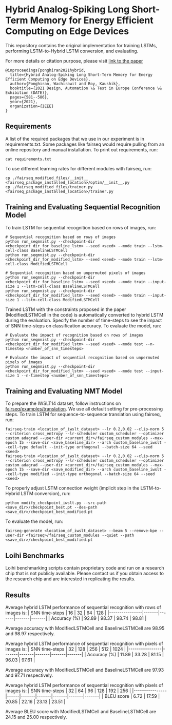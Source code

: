 # Hybrid Analog-Spiking Long Short-Term Memory for Energy Efficient Computing on Edge Devices

This repository contains the original implementation for training LSTMs, performing LSTM-to-Hybrid LSTM conversion, and evaluating.

For more details or citation purpose, please visit [link to the paper](https://ieeexplore.ieee.org/document/9473953) 
```
@inproceedings{ponghiran2021hybrid,
  title={Hybrid Analog-Spiking Long Short-Term Memory for Energy Efficient Computing on Edge Devices},
  author={Ponghiran, Wachirawit and Roy, Kaushik},
  booktitle={2021 Design, Automation \& Test in Europe Conference \& Exhibition (DATE)},
  pages={581--586},
  year={2021},
  organization={IEEE}
}
```

## Requirements

A list of the required packages that we use in our experiment is in requirements.txt.
Some packages like fairseq would require pulling from an online repository and manual installation.
To print out requirements, run:

```
cat requirements.txt
```

To use different learning rates for different modules with fairseq, run:

```
cp ./fairseq_modified_files/__init__ <fairseq_package_installed_location>/optim/__init__.py
cp ./fairseq_modified_files/trainer.py <fairseq_package_installed_location>/trainer.py
```

## Training and Evaluating Sequential  Recognition Model

To train LSTM for sequential recognition based on rows of images, run:
```
# Sequential recognition based on rows of images
python run_seqmnist.py --checkpoint-dir <checkpoint_dir_for_baseline_lstm> --seed <seed> --mode train --lstm-cell-class BaselineLSTMCell
python run_seqmnist.py --checkpoint-dir <checkpoint_dir_for_modified_lstm> --seed <seed> --mode train --lstm-cell-class ModifiedLSTMCell

# Sequential recognition based on unpermuted pixels of images
python run_seqmnist.py --checkpoint-dir <checkpoint_dir_for_baseline_lstm> --seed <seed> --mode train --input-size 1 --lstm-cell-class BaselineLSTMCell
python run_seqmnist.py --checkpoint-dir <checkpoint_dir_for_modified_lstm> --seed <seed> --mode train --input-size 1 --lstm-cell-class ModifiedLSTMCell
```
Trained LSTM with the constraints proposed in the paper (ModifiedLSTMCell in the code) is automatically converted to hybrid LSTM during the evaluation. Specify the number of time-steps to see the impact of SNN time-steps on classification accuracy. To evaluate the model, run:
```
# Evaluate the impact of recognition based on rows of images
python run_seqmnist.py --checkpoint-dir <checkpoint_dir_for_modified_lstm> --seed <seed> --mode test --n-timestep <number_of_snn_timesteps>

# Evaluate the impact of sequential recognition based on unpermuted pixels of images
python run_seqmnist.py --checkpoint-dir <checkpoint_dir_for_modified_lstm> --seed <seed> --mode test --input-size 1 --n-timestep <number_of_snn_timesteps>
```

## Training and Evaluating NMT Model

To prepare the IWSLT14 dataset, follow instructions on [fairseq/examples/translation](https://github.com/pytorch/fairseq/tree/master/examples/translation). We use all default setting for pre-processing steps. To train LSTM for sequence-to-sequence translation using fairseq, run:

```
fairseq-train <location_of_iwslt_dataset> --lr 0.2,0.02 --clip-norm 5 --criterion cross_entropy --lr-scheduler custom_scheduler --optimizer custom_adagrad --user-dir <current_dir>/fairseq_custom_modules --max-epoch 15 --save-dir <save_baseline_dir> --arch custom_baseline_iwslt --cell-type default --init-type orthogonal --batch-size 64 --seed <seed>
fairseq-train <location_of_iwslt_dataset> --lr 0.2,0.02 --clip-norm 5 --criterion cross_entropy --lr-scheduler custom_scheduler --optimizer custom_adagrad --user-dir <current_dir>/fairseq_custom_modules --max-epoch 15 --save-dir <save_modified_dir> --arch custom_baseline_iwslt --cell-type modified --init-type orthogonal --batch-size 64 --seed <seed>
```
To properly adjust LSTM connection weight (implicit step in the LSTM-to-Hybrid LSTM conversion), run:
```
python modify_checkpoint_iwslt.py --src-path <save_dir>/checkpoint_best.pt --des-path <save_dir>/checkpoint_best_modified.pt
```
 To evaluate the model, run:
```
fairseq-generate <location_of_iwslt_dataset> --beam 5 --remove-bpe --user-dir <fairseq>/fairseq_custom_modules --quiet --path <save_dir>/checkpoint_best_modified.pt
```

## Loihi Benchmarks

Loihi benchmarking scripts contain proprietary code and run on a research chip that is not publicly available.
Please contact us if you obtain access to the research chip and are interested in replicating the results.

## Results

Average hybrid LSTM performance of sequential  recognition with rows of images is:
| SNN time-steps | 16    | 32    | 64    | 128   |
|----------------|-------|-------|-------|-------|
| Accuracy (%)   | 92.89 | 98.37 | 98.74 | 98.81 | 

Average accuracy with ModifiedLSTMCell and BaselineLSTMCell are 98.95 and 98.97 respectively.

Average hybrid LSTM performance of sequential  recognition with pixels of images is:
| SNN time-steps | 32    | 128   | 256   | 512   | 1024  |
|----------------|-------|-------|-------|-------|-------|
| Accuracy (%)   | 11.89 | 33.28 | 81.15 | 96.03 | 97.61 |

Average accuracy with ModifiedLSTMCell and BaselineLSTMCell are 97.93 and 97.71 respectively.

Average hybrid LSTM performance of sequential  recognition with pixels of images is:
| SNN time-steps | 32   | 64    | 96    | 128   | 192   | 256   |
|----------------|------|-------|-------|-------|-------|-------|
| BLEU score     | 6.72 | 17.59 | 20.85 | 22.16 | 23.13 | 23.51 |

Average BLEU score with ModifiedLSTMCell and BaselineLSTMCell are 24.15 and 25.00 respectively.

